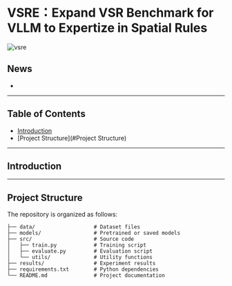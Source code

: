 # VSRE：Expand VSR Benchmark for VLLM to Expertize in Spatial Rules
![vsre](https://github.com/user-attachments/assets/bc065667-c97c-4691-aae7-586c4decc42d)




## News
- 



---

## Table of Contents

- [Introduction](#introduction)
- [Project Structure](#Project Structure)

---

## Introduction


---

## Project Structure

The repository is organized as follows:

```plaintext
├── data/                   # Dataset files
├── models/                 # Pretrained or saved models
├── src/                    # Source code
│   ├── train.py            # Training script
│   ├── evaluate.py         # Evaluation script
│   └── utils/              # Utility functions
├── results/                # Experiment results
├── requirements.txt        # Python dependencies
└── README.md               # Project documentation
